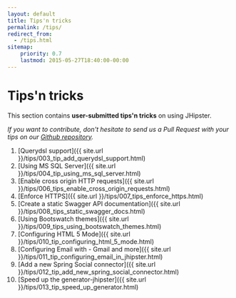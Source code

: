 ```yaml
---
layout: default
title: Tips'n tricks
permalink: /tips/
redirect_from:
  - /tips.html
sitemap:
    priority: 0.7
    lastmod: 2015-05-27T18:40:00-00:00
---
```


# <i class="fa fa-cogs"></i> Tips'n tricks

This section contains __user-submitted tips'n tricks__ on using JHipster.

_If you want to contribute, don't hesitate to send us a Pull Request with your tips on our [Github repository](https://github.com/jhipster/jhipster.github.io)._



1. [Querydsl support]({{ site.url }}/tips/003_tip_add_querydsl_support.html)
2. [Using MS SQL Server]({{ site.url }}/tips/004_tip_using_ms_sql_server.html)
3. [Enable cross origin HTTP requests]({{ site.url }}/tips/006_tips_enable_cross_origin_requests.html)
4. [Enforce HTTPS]({{ site.url }}/tips/007_tips_enforce_https.html)
5. [Create a static Swagger API documentation]({{ site.url }}/tips/008_tips_static_swagger_docs.html)
6. [Using Bootswatch themes]({{ site.url }}/tips/009_tips_using_bootswatch_themes.html)
7. [Configuring HTML 5 Mode]({{ site.url }}/tips/010_tip_configuring_html_5_mode.html)
8. [Configuring Email with - Gmail and more]({{ site.url }}/tips/011_tip_configuring_email_in_jhipster.html)
9. [Add a new Spring Social connector]({{ site.url }}/tips/012_tip_add_new_spring_social_connector.html)
10. [Speed up the generator-jhipster]({{ site.url }}/tips/013_tip_speed_up_generator.html)
